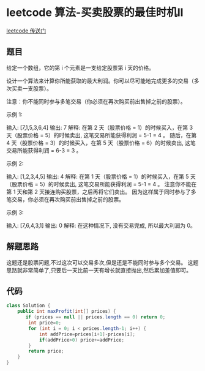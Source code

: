 # leetcode 算法-买卖股票的最佳时机II

[leetcode 传送门](https://leetcode-cn.com/problems/best-time-to-buy-and-sell-stock/)

## 题目

给定一个数组，它的第 i 个元素是一支给定股票第 i 天的价格。

设计一个算法来计算你所能获取的最大利润。你可以尽可能地完成更多的交易（多次买卖一支股票）。

注意：你不能同时参与多笔交易（你必须在再次购买前出售掉之前的股票）。

示例 1:

输入: [7,1,5,3,6,4]
输出: 7
解释: 在第 2 天（股票价格 = 1）的时候买入，在第 3 天（股票价格 = 5）的时候卖出, 这笔交易所能获得利润 = 5-1 = 4 。
     随后，在第 4 天（股票价格 = 3）的时候买入，在第 5 天（股票价格 = 6）的时候卖出, 这笔交易所能获得利润 = 6-3 = 3 。

示例 2:

输入: [1,2,3,4,5]
输出: 4
解释: 在第 1 天（股票价格 = 1）的时候买入，在第 5 天 （股票价格 = 5）的时候卖出, 这笔交易所能获得利润 = 5-1 = 4 。
     注意你不能在第 1 天和第 2 天接连购买股票，之后再将它们卖出。
     因为这样属于同时参与了多笔交易，你必须在再次购买前出售掉之前的股票。

示例 3:

输入: [7,6,4,3,1]
输出: 0
解释: 在这种情况下, 没有交易完成, 所以最大利润为 0。
## 解题思路
这题还是股票问题,不过这次可以交易多次,但是还是不能同时参与多个交易。
这题思路就非常简单了,只要后一天比前一天有增长就直接抛出,然后累加差值即可。
## 代码
```java
class Solution {
    public int maxProfit(int[] prices) {
       if (prices == null || prices.length == 0) return 0;
        int price=0;
        for (int i = 0; i < prices.length-1; i++) {
            int addPrice=prices[i+1]-prices[i];
            if(addPrice>0) price+=addPrice;
        }
        return price;
    }
}
```